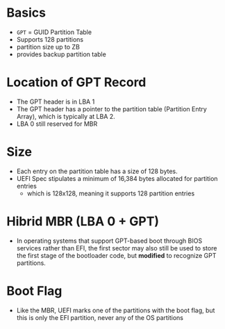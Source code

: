 # Basics
- `GPT` = GUID Partition Table
- Supports 128 partitions
- partition size up to ZB
- provides backup partition table

# Location of GPT Record
- The GPT header is in LBA 1
- The GPT header has a pointer to the partition table (Partition Entry Array), which is typically at LBA 2.
- LBA 0 still reserved for MBR

# Size
- Each entry on the partition table has a size of 128 bytes.
- UEFI Spec stipulates a minimum of 16,384 bytes allocated for partition entries
  - which is 128x128, meaning it supports 128 partition entries

# Hibrid MBR (LBA 0 + GPT)
- In operating systems that support GPT-based boot through BIOS services rather than EFI, the first sector may also still be used to store the first stage of the bootloader code, but **modified** to recognize GPT partitions.

# Boot Flag
- Like the MBR, UEFI marks one of the partitions with the boot flag, but this is only the EFI partition, never any of the OS partitions
